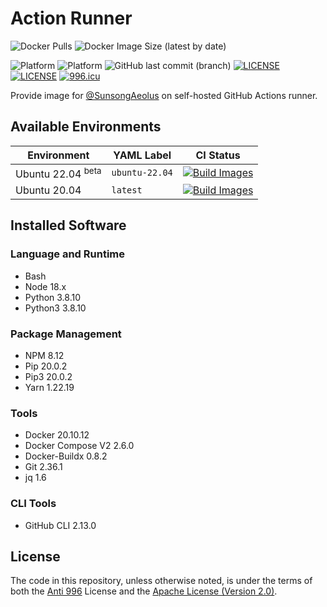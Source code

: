 # Action Runner

![Docker Pulls](https://img.shields.io/docker/pulls/sunsongaeolus/action-runner?style=flat-square)
![Docker Image Size (latest by date)](https://img.shields.io/docker/image-size/sunsongaeolus/action-runner?style=flat-square)

![Platform](https://img.shields.io/badge/Platform-linux%2Famd64-brightgreen?style=flat-square&logo=linux)
![Platform](https://img.shields.io/badge/Platform-linux%2Farm64-brightgreen?style=flat-square&logo=linux)
![GitHub last commit (branch)](https://img.shields.io/github/last-commit/sunsongaeolus/action-runner/main?style=flat-square)
[![LICENSE](https://img.shields.io/badge/License-Anti%20996-blue.svg?style=flat-square)](https://github.com/996icu/996.ICU/blob/master/LICENSE)
[![LICENSE](https://img.shields.io/badge/License-Apache--2.0-green.svg?style=flat-square)](LICENSE-APACHE)
[![996.icu](https://img.shields.io/badge/Link-996.icu-red.svg?style=flat-square)](https://996.icu)

Provide image for [@SunsongAeolus](https://github.com/SunsongAeolus) on self-hosted GitHub Actions runner.

## Available Environments

| Environment                  | YAML Label     | CI Status                                                                                                                                                                                                 |
|------------------------------|----------------|-----------------------------------------------------------------------------------------------------------------------------------------------------------------------------------------------------------|
| Ubuntu 22.04 <sup>beta</sup> | `ubuntu-22.04` | [![Build Images](https://github.com/sunsongaeolus/action-runner/actions/workflows/build.yml/badge.svg?branch=ubuntu-22.04)](https://github.com/sunsongaeolus/action-runner/actions/workflows/build.yml) |
| Ubuntu 20.04                 | `latest`       | [![Build Images](https://github.com/sunsongaeolus/action-runner/actions/workflows/build.yml/badge.svg)](https://github.com/sunsongaeolus/action-runner/actions/workflows/build.yml)                     |

## Installed Software

### Language and Runtime

- Bash
- Node 18.x
- Python 3.8.10
- Python3 3.8.10

### Package Management

- NPM 8.12
- Pip 20.0.2
- Pip3 20.0.2
- Yarn 1.22.19

### Tools

- Docker 20.10.12
- Docker Compose V2 2.6.0
- Docker-Buildx 0.8.2
- Git 2.36.1
- jq 1.6

### CLI Tools

- GitHub CLI 2.13.0

## License

The code in this repository, unless otherwise noted, is under the terms of both the [Anti 996](https://github.com/996icu/996.ICU/blob/master/LICENSE) License and the [Apache License (Version 2.0)]().
